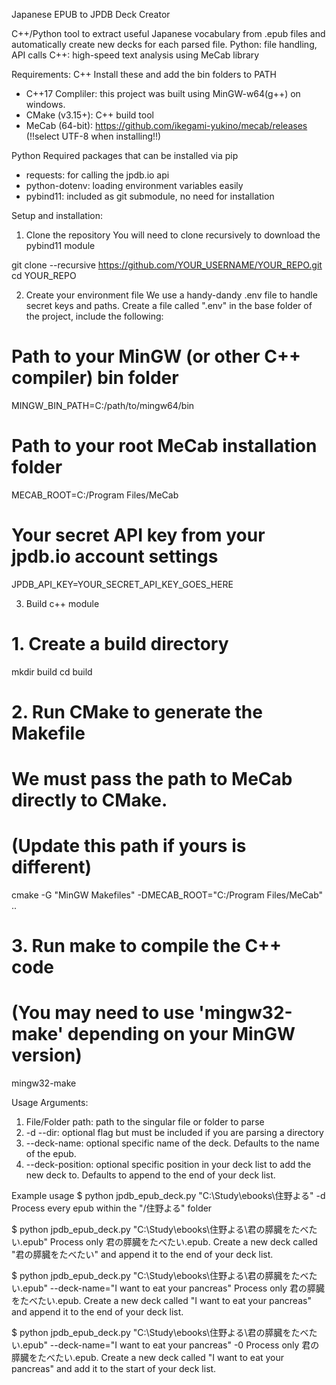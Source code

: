 Japanese EPUB to JPDB Deck Creator

C++/Python tool to extract useful Japanese vocabulary from .epub files and automatically create new decks for each parsed file.
Python: file handling, API calls
C++: high-speed text analysis using MeCab library

Requirements:
C++
Install these and add the bin folders to PATH 
- C++17 Compliler: this project was built using MinGW-w64(g++) on windows.
- CMake (v3.15+): C++ build tool
- MeCab (64-bit): https://github.com/ikegami-yukino/mecab/releases (!!select UTF-8 when installing!!)
  
Python
Required packages that can be installed via pip
- requests: for calling the jpdb.io api
- python-dotenv: loading environment variables easily
- pybind11: included as git submodule, no need for installation

Setup and installation:
1. Clone the repository
You will need to clone recursively to download the pybind11 module

git clone --recursive https://github.com/YOUR_USERNAME/YOUR_REPO.git
cd YOUR_REPO

2. Create your environment file
We use a handy-dandy .env file to handle secret keys and paths.
Create a file called ".env" in the base folder of the project, include the following:

# Path to your MinGW (or other C++ compiler) bin folder
MINGW_BIN_PATH=C:/path/to/mingw64/bin

# Path to your root MeCab installation folder
MECAB_ROOT=C:/Program Files/MeCab

# Your secret API key from your jpdb.io account settings
JPDB_API_KEY=YOUR_SECRET_API_KEY_GOES_HERE

3. Build c++ module
# 1. Create a build directory
mkdir build
cd build

# 2. Run CMake to generate the Makefile
# We must pass the path to MeCab directly to CMake.
# (Update this path if yours is different)
cmake -G "MinGW Makefiles" -DMECAB_ROOT="C:/Program Files/MeCab" ..

# 3. Run make to compile the C++ code
# (You may need to use 'mingw32-make' depending on your MinGW version)
mingw32-make

Usage
Arguments:
1. File/Folder path: path to the singular file or folder to parse
2. -d --dir: optional flag but must be included if you are parsing a directory
3. --deck-name: optional specific name of the deck. Defaults to the name of the epub.
4. --deck-position: optional specific position in your deck list to add the new deck to. Defaults to append to the end of your deck list.

Example usage
$ python jpdb_epub_deck.py "C:\Study\ebooks\住野よる" -d
Process every epub within the "/住野よる" folder

$ python jpdb_epub_deck.py "C:\Study\ebooks\住野よる\君の膵臓をたべたい.epub"
Process only 君の膵臓をたべたい.epub. Create a new deck called "君の膵臓をたべたい" and append it to the end of your deck list.

$ python jpdb_epub_deck.py "C:\Study\ebooks\住野よる\君の膵臓をたべたい.epub" --deck-name="I want to eat your pancreas"
Process only 君の膵臓をたべたい.epub. Create a new deck called "I want to eat your pancreas" and append it to the end of your deck list.

$ python jpdb_epub_deck.py "C:\Study\ebooks\住野よる\君の膵臓をたべたい.epub" --deck-name="I want to eat your pancreas" -0
Process only 君の膵臓をたべたい.epub. Create a new deck called "I want to eat your pancreas" and add it to the start of your deck list.
